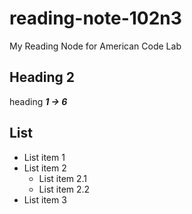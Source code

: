# reading-note-102n3
My Reading Node for American Code Lab

## Heading 2

heading ***1 -> 6***

## List 

- List item 1
- List item 2
  - List item 2.1
  - List item 2.2
- List item 3
